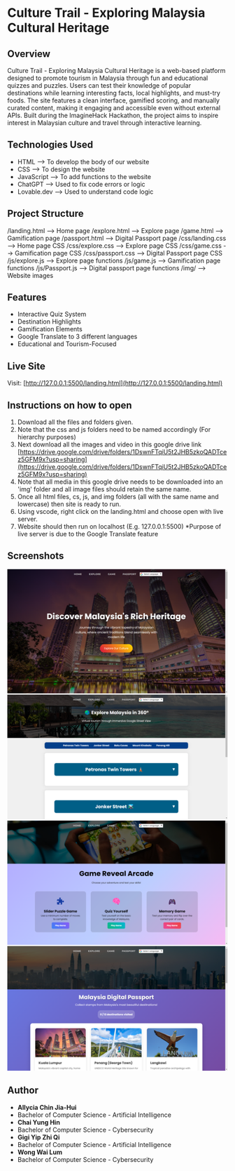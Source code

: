 # Culture Trail - Exploring Malaysia Cultural Heritage

## Overview
 Culture Trail - Exploring Malaysia Cultural Heritage is a web-based platform designed to promote tourism in Malaysia through fun and educational quizzes and puzzles. Users can test their knowledge of popular destinations while learning interesting facts, local highlights, and must-try foods. The site features a clean interface, gamified scoring, and manually curated content, making it engaging and accessible even without external APIs. Built during the ImagineHack Hackathon, the project aims to inspire interest in Malaysian culture and travel through interactive learning.

## Technologies Used
- HTML --> To develop the body of our website
- CSS --> To design the website
- JavaScript --> To add functions to the website
- ChatGPT --> Used to fix code errors or logic
- Lovable.dev --> Used to understand code logic

## Project Structure
/landing.html --> Home page
/explore.html --> Explore page
/game.html --> Gamification page
/passport.html --> Digital Passport page
/css/landing.css --> Home page CSS
/css/explore.css --> Explore page CSS
/css/game.css --> Gamification page CSS
/css/passport.css --> Digital Passport page CSS
/js/explore.js --> Explore page functions
/js/game.js --> Gamification page functions
/js/Passport.js --> Digital passport page functions
/img/ --> Website images

## Features
- Interactive Quiz System
- Destination Highlights
- Gamification Elements
- Google Translate to 3 different languages
- Educational and Tourism-Focused

## Live Site
Visit: [http://127.0.0.1:5500/landing.html](http://127.0.0.1:5500/landing.html)

## Instructions on how to open
1. Download all the files and folders given.
2. Note that the css and js folders need to be named accordingly (For hierarchy purposes)
3. Next download all the images and video in this google drive link [https://drive.google.com/drive/folders/1DswnFTqiU5t2JHB5zkoQADTcez5GFM9x?usp=sharing](https://drive.google.com/drive/folders/1DswnFTqiU5t2JHB5zkoQADTcez5GFM9x?usp=sharing)
4. Note that all media in this google drive needs to be downloaded into an 'img' folder and all image files should retain the same name.
5. Once all html files, cs, js, and img folders (all with the same name and lowercase) then site is ready to run.
6. Using vscode, right click on the landing.html and choose open with live server.
7. Website should then run on localhost (E.g. 127.0.0.1:5500)
*Purpose of live server is due to the Google Translate feature

## Screenshots
![Home](home.png)
![Explore](explore.png)
![Game](game.png)
![Passport](passport.png)

## Author

- **Allycia Chin Jia-Hui**
- Bachelor of Computer Science - Artificial Intelligence
- **Chai Yung Hin**
- Bachelor of Computer Science - Cybersecurity
- **Gigi Yip Zhi Qi**
- Bachelor of Computer Science - Artificial Intelligence
- **Wong Wai Lum**
- Bachelor of Computer Science - Cybersecurity
